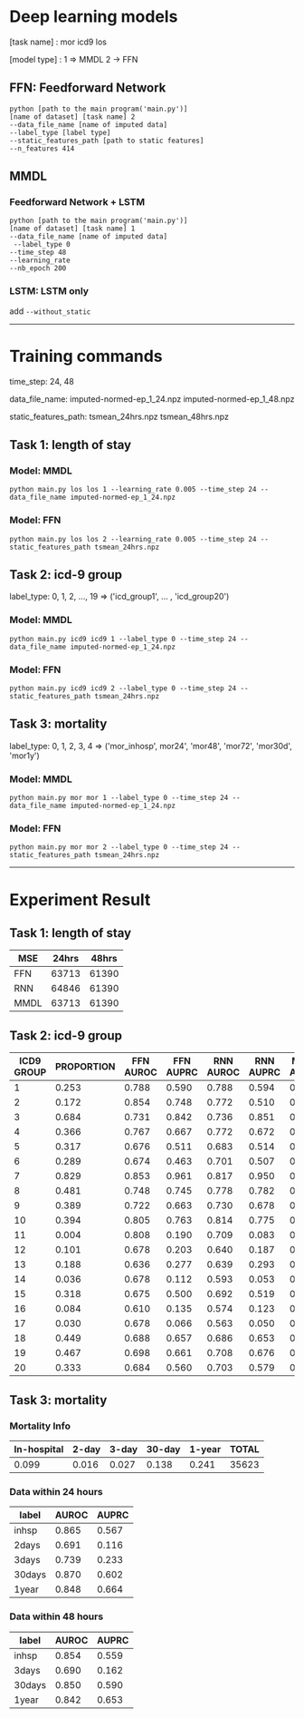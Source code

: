 # Deep learning models

[task name] : mor icd9 los

[model type] : 1 => MMDL 2 -> FFN

## FFN: Feedforward Network

```
python [path to the main program('main.py')] 
[name of dataset] [task name] 2 
--data_file_name [name of imputed data]
--label_type [label type] 
--static_features_path [path to static features] 
--n_features 414
```


## MMDL

### Feedforward Network + LSTM
```
python [path to the main program('main.py')]
[name of dataset] [task name] 1
--data_file_name [name of imputed data]
 --label_type 0
--time_step 48
--learning_rate
--nb_epoch 200
```

### LSTM: LSTM only

add `--without_static`

---

# Training commands

time_step: 24, 48

data_file_name: imputed-normed-ep_1_24.npz imputed-normed-ep_1_48.npz

static_features_path: tsmean_24hrs.npz tsmean_48hrs.npz

## Task 1: length of stay

### Model: MMDL

```
python main.py los los 1 --learning_rate 0.005 --time_step 24 --data_file_name imputed-normed-ep_1_24.npz
```

### Model: FFN

```
python main.py los los 2 --learning_rate 0.005 --time_step 24 --static_features_path tsmean_24hrs.npz
```

## Task 2: icd-9 group

label_type: 0, 1, 2, ..., 19 => ('icd_group1', ... , 'icd_group20')   
 
### Model: MMDL

```
python main.py icd9 icd9 1 --label_type 0 --time_step 24 --data_file_name imputed-normed-ep_1_24.npz
```

### Model: FFN

```
python main.py icd9 icd9 2 --label_type 0 --time_step 24 --static_features_path tsmean_24hrs.npz
```

## Task 3: mortality

label_type: 0, 1, 2, 3, 4 => ('mor_inhosp', mor24', 'mor48', 'mor72', 'mor30d', 'mor1y')

### Model: MMDL

```
python main.py mor mor 1 --label_type 0 --time_step 24 --data_file_name imputed-normed-ep_1_24.npz
```

### Model: FFN

```
python main.py mor mor 2 --label_type 0 --time_step 24 --static_features_path tsmean_24hrs.npz
```

---

# Experiment Result

## Task 1: length of stay

|MSE|24hrs|48hrs|	
|---|---|---|
|FFN|	63713| 61390 |
|RNN|	64846| 61390 |
|MMDL|	63713| 61390 |

## Task 2: icd-9 group

|ICD9 GROUP| PROPORTION |FFN AUROC|FFN AUPRC|RNN AUROC|RNN AUPRC|MMDL AUROC|MMDL AUPRC|
|---|---|---|---|---|---|---|---|
|1|0.253|0.788|0.590|0.788|0.594|0.790|0.590|
|2|0.172|0.854|0.748|0.772|0.510|0.840|0.730|
|3|0.684|0.731|0.842|0.736|0.851|0.734|0.849|
|4|0.366|0.767|0.667|0.772|0.672|0.771|0.667|
|5|0.317|0.676|0.511|0.683|0.514|0.682|0.513|
|6|0.289|0.674|0.463|0.701|0.507|0.697|0.502|
|7|0.829|0.853|0.961|0.817|0.950|0.818|0.947|
|8|0.481|0.748|0.745|0.778|0.782|0.776|0.779|
|9|0.389|0.722|0.663|0.730|0.678|0.728|0.672|
|10|0.394|0.805|0.763|0.814|0.775|0.816|0.779|
|11|0.004|0.808|0.190|0.709|0.083|0.728|0.091|
|12|0.101|0.678|0.203|0.640|0.187|0.646|0.189|
|13|0.188|0.636|0.277|0.639|0.293|0.641|0.291|
|14|0.036|0.678|0.112|0.593|0.053|0.601|0.067|
|15|0.318|0.675|0.500|0.692|0.519|0.630|0.450|
|16|0.084|0.610|0.135|0.574|0.123|0.575|0.120|
|17|0.030|0.678|0.066|0.563|0.050|0.599|0.057|
|18|0.449|0.688|0.657|0.686|0.653|0.687|0.655|
|19|0.467|0.698|0.661|0.708|0.676|0.709|0.678|
|20|0.333|0.684|0.560|0.703|0.579|0.707|0.583|


## Task 3: mortality

### Mortality Info

|In-hospital|2-day|3-day|30-day|1-year|TOTAL|
| --- | --- | --- | --- | --- | --- |
|0.099|	0.016|	0.027|	0.138|	0.241|	35623|


### Data within 24 hours

| label | AUROC | AUPRC |
| ----  | ----  | ----  |
|inhsp	|0.865 	|0.567 |
|2days	|0.691 	|0.116 |
|3days	|0.739 	|0.233 |
|30days	|0.870 	|0.602 |
|1year	|0.848 	|0.664 |


### Data within 48 hours

| label | AUROC | AUPRC |
| ----  | ----  | ----  |
|inhsp	|0.854 	|0.559 |
|3days	|0.690 	|0.162 |
|30days	|0.850 	|0.590 |
|1year	|0.842 	|0.653 |
